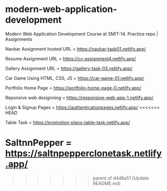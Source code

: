 # modern-web-application-development
Modern Web Application Development Course at SMIT-14. Practice repo | Assignments


Navbar Assignment hosted URL = https://navbar-task01.netlify.app/


Resume Assignment URL = https://cv-assignment4.netlify.app/


Gallery Assignment URL = https://gallery-task-03.netlify.app/


Car Game Using HTML, CSS, JS = https://car-game-01.netlify.app/


Portfolio Home Page = https://portfolio-home-page-0.netlify.app/

Reponsive web designning   =  https://responsive-web-app-1.netlify.app/

Login & Signup Pages = https://authenticationpages.netlify.app/
<<<<<<< HEAD

Table Task = https://promotion-plans-table-task.netlify.app/

SaltnnPepper = https://saltnpepperclonetask.netlify.app/
=======
>>>>>>> parent of d4d8a51 (Update README.md)
